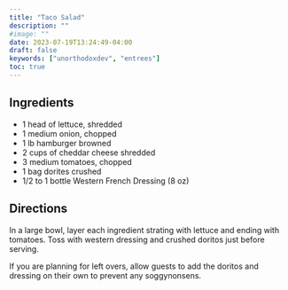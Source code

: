 ```yaml
---
title: "Taco Salad"
description: ""
#image: ""
date: 2023-07-19T13:24:49-04:00
draft: false
keywords: ["unorthodoxdev", "entrees"]
toc: true
---
```


## Ingredients

- 1 head of lettuce, shredded
- 1 medium onion, chopped
- 1 lb hamburger browned
- 2 cups of cheddar cheese shredded
- 3 medium tomatoes, chopped
- 1 bag dorites crushed
- 1/2 to 1 bottle Western French Dressing (8 oz)

## Directions

In a large bowl, layer each ingredient strating with lettuce and ending with tomatoes. Toss with western dressing and crushed doritos just before serving.

If you are planning for left overs, allow guests to add the doritos and dressing on their own to prevent any soggynonsens.
